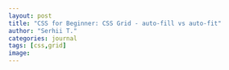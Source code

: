 ```yaml
---
layout: post
title: "CSS for Beginner: CSS Grid - auto-fill vs auto-fit"
author: "Serhii T."
categories: journal
tags: [css,grid]
image: 
---
```



